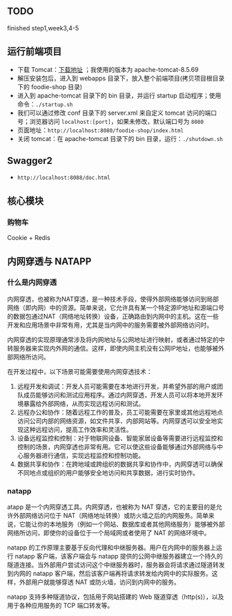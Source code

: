 ## TODO
finished step1,week3,4-5

## 运行前端项目

- 下载 Tomcat：[下载地址](https://tomcat.apache.org/) ；我使用的版本为 apache-tomcat-8.5.69
- 解压安装包后，进入到 webapps 目录下，放入整个前端项目(拷贝项目根目录下的 foodie-shop 目录)
- 进入到 apache-tomcat 目录下的 bin 目录，并运行 startup 启动程序；使用命令：`./startup.sh`
- 我们可以通过修改 conf 目录下的 server.xml 来自定义 tomcat 访问的端口号；浏览器访问 `localhost:[port]`，如果未修改，默认端口号为 `8080`
- 页面地址：`http://localhost:8080/foodie-shop/index.html`
- 关闭 tomcat：在 apache-tomcat 目录下的 bin 目录，运行：`./shutdown.sh`

## Swagger2 
- `http://localhost:8088/doc.html`

## 核心模块
### 购物车
Cookie + Redis

## 内网穿透与 NATAPP

### 什么是内网穿透
内网穿透，也被称为NAT穿透，是一种技术手段，使得外部网络能够访问到局部网络（即内网）中的资源。简单来说，它允许具有某一个特定源IP地址和源端口号的数据包通过NAT（网络地址转换）设备，正确路由到内网中的主机。这在一些开发和应用场景中非常有用，尤其是当内网中的服务需要被外部网络访问时。

内网穿透的实现原理通常涉及将内网地址与公网地址进行映射，或者通过特定的中转服务器来实现内外网的通信。这样，即使内网主机没有公网IP地址，也能够被外部网络所访问。

在开发过程中，以下场景可能需要使用内网穿透技术：

1. 远程开发和调试：开发人员可能需要在本地进行开发，并希望外部的用户或团队成员能够访问和测试应用程序。通过内网穿透，开发人员可以将本地开发环境暴露给外部网络，从而实现远程访问和测试。
2. 远程办公和协作：随着远程工作的普及，员工可能需要在家里或其他远程地点访问公司内部的网络资源，如文件共享、内部网站等。内网穿透可以安全地实现这种远程访问，提高工作效率和灵活性。
3. 设备远程监控和控制：对于物联网设备、智能家居设备等需要进行远程监控和控制的场景，内网穿透也非常有用。它可以使这些设备能够通过外部网络与中心服务器进行通信，实现远程监控和控制功能。
4. 数据共享和协作：在跨地域或跨组织的数据共享和协作中，内网穿透可以确保不同地点或组织的用户能够安全地访问和共享数据，进行实时协作。

### natapp
atapp 是一个内网穿透工具。内网穿透，也被称为 NAT 穿透，它的主要目的是允许外部网络访问位于 NAT（网络地址转换）或防火墙之后的内网服务。简单来说，它能让你的本地服务（例如一个网站、数据库或者其他网络服务）能够被外部网络所访问，即使你的设备位于一个局域网或者使用了 NAT 的网络环境中。

natapp 的工作原理主要基于反向代理和中继服务器。用户在内网中的服务器上运行 natapp 客户端，该客户端会与 natapp 提供的公网中继服务器建立一个持久的隧道连接。当外部用户尝试访问这个中继服务器时，服务器会将请求通过隧道转发到内网的 natapp 客户端，然后该客户端再将请求转发给内网中的实际服务。这样，外部用户就能够穿透 NAT 或防火墙，访问到内网中的服务。

natapp 支持多种隧道协议，包括用于网站搭建的 Web 隧道穿透（http(s)），以及用于各种应用服务的 TCP 端口转发等。

     